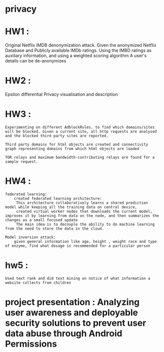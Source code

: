# privacy

# HW1 :
  Original Netflix IMDB denonymization attack. 
	Given the anonymized Netflix Database and Publicly available IMDb ratings.
	Using the IMBD ratings as auxiliary information, and using a weighted scoring algorithm
	A user's details can be de-anonymizes
	
	
# HW2 :
   Epsilon differential Privacy visualisation and description
   
# HW3 :
	Experimenting on different AdblockRules, to find which domains/sites will be blocked. Given a current site, all http requests are analysed and the blocked third party sites are reported.
	
	Third party domains for html objects are created and connectivity graph representing domains from which html objects are loaded
	
	TOR relays and maximum bandwidth-contributing relays are found for a sample request.
	
# HW4 :
	federated learning:
	 	created federated learning architecture:
		 This architecture collaboratively learns a shared prediction model while keeping all the training data on central device,
		 created virtual worker nodes that downloads the current model, improves it by learning from data on the node, and then summarizes the changes as a small focused update
		 The main idea is to decouple the ability to do machine learning from the need to store the data in the cloud.
	
	Model inversion attack:
		given general information like age, height , weight race and type of enzyme, find what dosage is recommended for a particular person

# hw5 :
	Used text rank and did text mining on notice of what information a website collects from children

# project presentation : Analyzing user awareness and deployable security solutions to prevent user data abuse through Android Permissions
